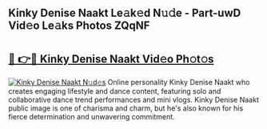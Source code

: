 ## Kinky Denise Naakt Le𝚊k𝚎d N𝚞𝚍e - Part-uwD Vid𝚎o Le𝚊ks Photos ZQqNF

# <h2><a href="http://fb80hnz.evod.top/?m=Kinky+Denise+Naakt">🔗 👉🔴 Kinky Denise Naakt Vid𝚎o Ph𝚘t𝚘s</a></h2>

[![Kinky Denise Naakt N𝚞d𝚎s](https://i.imgur.com/8V9OHl7.gif)](http://fb80hnz.evod.top/?m=Kinky+Denise+Naakt)
Online personality Kinky Denise Naakt who creates engaging lifestyle and dance content, featuring solo and collaborative dance trend performances and mini vlogs. Kinky Denise Naakt public image is one of charisma and charm, but he's also known for his fierce determination and unwavering commitment. 
